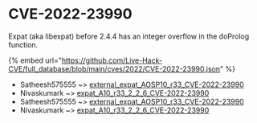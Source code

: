 # CVE-2022-23990

Expat (aka libexpat) before 2.4.4 has an integer overflow in the doProlog function.

{% embed url="https://github.com/Live-Hack-CVE/full_database/blob/main/cves/2022/CVE-2022-23990.json" %}


* Satheesh575555 ~> [external_expat_AOSP10_r33_CVE-2022-23990](https://www.alice-snow.ru/2022/database/cve-2022-23990/external_expat_aosp10_r33_cve-2022-23990-satheesh575555)
* Nivaskumark ~> [expat_A10_r33_2_2_6_CVE-2022-23990](https://www.alice-snow.ru/2022/database/cve-2022-23990/expat_a10_r33_2_2_6_cve-2022-23990-nivaskumark)
* Satheesh575555 ~> [external_expat_AOSP10_r33_CVE-2022-23990](https://www.alice-snow.ru/2022/database/cve-2022-23990/external_expat_aosp10_r33_cve-2022-23990-satheesh575555)
* Nivaskumark ~> [expat_A10_r33_2_2_6_CVE-2022-23990](https://www.alice-snow.ru/2022/database/cve-2022-23990/expat_a10_r33_2_2_6_cve-2022-23990-nivaskumark)